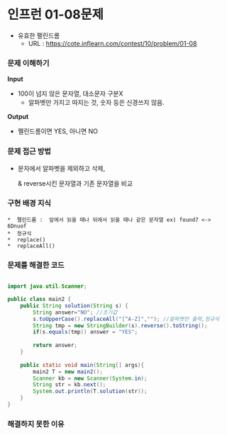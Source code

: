 # 인프런 01-08문제
- 유효한 팰린드롬
  - URL : https://cote.inflearn.com/contest/10/problem/01-08

### 문제 이해하기

**Input**

* 100이 넘지 않은 문자열, 대소문자 구분X
  * 알파벳만 가지고 따지는 것, 숫자 등은 신경쓰지 않음.

**Output**

* 팰린드롬이면 YES, 아니면 NO

### 문제 접근 방법

 * 문자에서 알파벳을 제외하고 삭제,

   & reverse시킨 문자열과 기존 문자열을 비교

### 구현 배경 지식

	*  팰린드롬 :  앞에서 읽을 때나 뒤에서 읽을 때나 같은 문자열 ex) found7 <-> 6Dnuof
	*  정규식
	*  replace()
	*  replaceAll()

### 문제를 해결한 코드
```java

import java.util.Scanner;

public class main2 {
	public String solution(String s) {
		String answer="NO"; //초기값
		s.toUpperCase().replaceAll("[^A-Z]",""); //알파벳만 출력,정규식
		String tmp = new StringBuilder(s).reverse().toString();
		if(s.equals(tmp)) answer = "YES";
		
		return answer;
	}
	
    public static void main(String[] args){
    	main2 T = new main2();
    	Scanner kb = new Scanner(System.in);
    	String str = kb.next();
    	System.out.println(T.solution(str));
    }
}
```

### 해결하지 못한 이유
